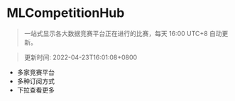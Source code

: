 # MLCompetitionHub

> 一站式显示各大数据竞赛平台正在进行的比赛，每天 16:00 UTC+8 自动更新。
  
> 更新时间: 2022-04-23T16:01:08+0800 

* 多家竞赛平台
* 多种订阅方式
* 下拉查看更多
